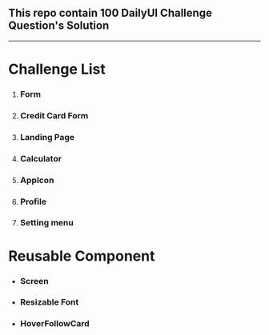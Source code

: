## This repo contain 100 DailyUI Challenge Question's Solution
---
# Challenge List
1. ### Form
2. ### Credit Card Form
3. ### Landing Page
4. ### Calculator
5. ### AppIcon
6. ### Profile
7. ### Setting menu
# Reusable Component
* ### Screen
* ### Resizable Font
* ### HoverFollowCard